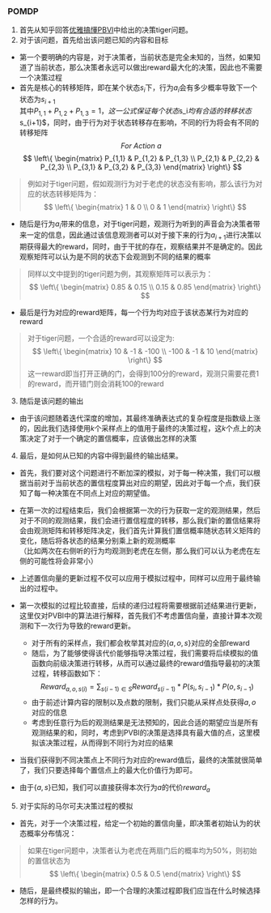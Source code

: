 ### POMDP
1. 首先从知乎回答[优雅搞懂PBVI](https://zhuanlan.zhihu.com/p/168779238)中给出的决策tiger问题。
2. 对于该问题，首先给出该问题已知的内容和目标

- 第一个要明确的内容是，对于决策者，当前状态是完全未知的，当然，如果知道了当前状态，那么决策者永远可以做出reward最大化的决策，因此也不需要一个决策过程
- 首先是核心的转移矩阵，即在某个状态$s_i$下，行为$a_i$会有多少概率导致下一个状态为$s_{i+1}$<br>
其中$P_{1,1} + P_{1,2} + P_{1,3} = 1，这一公式保证每个状态$s_i$均有合适的转移状态$s_{i+1}$，同时，由于行为对于状态转移存在影响，不同的行为将会有不同的转移矩阵
$$For ~Action~a$$
$$
\left\{
\begin{matrix}
P_{1,1} & P_{1,2} & P_{1,3} \\
P_{2,1} & P_{2,2} & P_{2,3} \\
P_{3,1} & P_{3,2} & P_{3,3} 
\end{matrix}
\right\}
$$
> 例如对于tiger问题，假如观测行为对于老虎的状态没有影响，那么该行为对应的状态转移矩阵为：
$$
\left\{
\begin{matrix}
1 & 0  \\
0 & 1  
\end{matrix}
\right\}
$$
- 随后是行为$a_i$带来的信息，对于tiger问题，观测行为听到的声音会为决策者带来一定的信息，因此通过该信息观测者可以对于接下来的行为$a_{i+1}$进行决策以期获得最大的reward，同时，由于干扰的存在，观察结果并不是确定的。因此观察矩阵可以认为是不同的状态下会观测到不同的结果的概率
> 同样以文中提到的tiger问题为例，其观察矩阵可以表示为：
$$
\left\{
\begin{matrix}
0.85 & 0.15  \\
0.15 & 0.85  
\end{matrix}
\right\}
$$
- 最后是行为对应的reward矩阵，每一个行为均对应于该状态某行为对应的reward
> 对于tiger问题，一个合适的reward可以设定为:
$$
\left\{
\begin{matrix}
10 & -1 & -100  \\
-100 & -1 & 10 
\end{matrix}
\right\}
$$
> 这一reward即当打开正确的门，会得到100分的reward，观测只需要花费1的reward，而开错门则会消耗100的reward

3. 随后是该问题的输出
- 由于该问题随着迭代深度的增加，其最终准确表达式的复杂程度是指数级上涨的，因此我们选择使用$k$个采样点上的值用于最终的决策过程，这$k$个点上的决策决定了对于一个确定的置信概率，应该做出怎样的决策


4. 最后，是如何从已知的内容中得到最终的输出结果。
- 首先，我们要对这个问题进行不断加深的模拟，对于每一种决策，我们可以根据当前对于当前状态的置信程度算出对应的期望，因此对于每一个点，我们获知了每一种决策在不同点上对应的期望值。
- 在第一次的过程结束后，我们会根据第一次的行为获取一定的观测结果，然后对于不同的观测结果，我们会进行置信程度的转移，那么我们新的置信结果将会由观测矩阵和转移矩阵决定，我们首先计算我们置信概率随状态转义矩阵的变化，随后将各状态的结果分别乘上新的观测概率<br>（比如两次在右侧听的行为均观测到老虎在左侧，那么我们可以认为老虎在左侧的可能性将会非常小）
- 上述置信向量的更新过程不仅可以应用于模拟过程中，同样可以应用于最终输出的过程中。
- 第一次模拟的过程比较直接，后续的递归过程将需要根据前述结果进行更新，这里仅对PVBI中的算法进行解释，首先我们不考虑置信向量，直接计算本次观测和下一次行为导致的reward更新。
  - 对于所有的采样点，我们都会枚举其对应的$\{a,o,s\}$对应的全部reward
  - 随后，为了能够使得该代价能够指导决策过程，我们需要将后续模拟的值函数向前级决策进行转移，从而可以通过最终的reward值指导最初的决策过程，转移函数如下：
    $$
    Reward_{a,o,s(i)} = \sum_{s(i-1) \in S} Reward_{s(i-1)} * P(s_i,s_{i-1}) * P(o,s_{i-1})
    $$
  - 由于前述计算内容的限制以及点数的限制，我们只能从采样点处获得${a,o}$对应的信息
  - 考虑到任意行为后的观测结果是无法预知的，因此合适的期望应当是所有观测结果的和，同时，考虑到PVBI的决策是选择具有最大值的点，这里模拟该决策过程，从而得到不同行为对应的结果
- 当我们获得到不同决策点上不同行为对应的reward值后，最终的决策就很简单了，我们只要选择每个置信点上的最大化价值行为即可。

 - 由于$\{a,s\}$已知，我们可以直接获得本次行为$a$的代价$reward_a$
5. 对于实际的马尔可夫决策过程的模拟
- 首先，对于一个决策过程，给定一个初始的置信向量，即决策者初始认为的状态概率分布情况：
> 如果在tiger问题中，决策者认为老虎在两扇门后的概率均为50%，则初始的置信状态为
$$
\left\{
\begin{matrix}
0.5 & 0.5
\end{matrix}
\right\}
$$
- 随后，是最终模拟的输出，即一个合理的决策过程即我们应当在什么时候选择怎样的行为。
